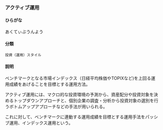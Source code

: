 <div style="display:none;">

## [あ行](securities-terms?id=あ行)

</div>

### アクティブ運用

#### ひらがな

あくてぃぶうんよう

#### 分類

`投資（運用）スタイル`

#### 説明

ベンチマークとなる市場インデックス（日経平均株価やTOPIXなど)を上回る運用成績をあげることを目標とする運用方法。
 
アクティブ運用には、マクロ的な投資環境の予測から、資産配分や投資対象を決めるトップダウンアプローチと、個別企業の調査・分析から投資対象の選別を行うボトムアップアプローチなどの手法が用いられる。
 
これに対して、ベンチマークに連動する運用成績を目標とする運用手法をパッシブ運用、インデックス運用という。

<div style="display:none;">

## [か行](securities-terms?id=か行)
## [さ行](securities-terms?id=さ行)
## [た行](securities-terms?id=た行)
## [な行](securities-terms?id=な行)
## [は行](securities-terms?id=は行)
## [ま行](securities-terms?id=ま行)
## [や行](securities-terms?id=や行)
## [ら行](securities-terms?id=ら行)
## [わ行](securities-terms?id=わ行)
## [英数字・記号](securities-terms?id=英数字・記号)

</div>


